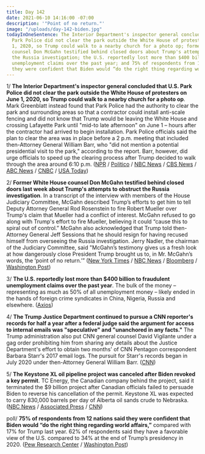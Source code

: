```yaml
---
title: Day 142
date: 2021-06-10 14:16:00 -07:00
description: '"Point of no return."'
image: "/uploads/day-142-biden.jpg"
todayInOneSentence: The Interior Department's inspector general concluded that U.S.
  Park Police did not clear the park outside the White House of protesters on June
  1, 2020, so Trump could walk to a nearby church for a photo op; former White House
  counsel Don McGahn testified behind closed doors about Trump's attempts to obstruct
  the Russia investigation; the U.S. reportedly lost more than $400 billion to fraudulent
  unemployment claims over the past year; and 75% of respondents from 12 nations said
  they were confident that Biden would “do the right thing regarding world affairs.”
---
```


1/ **The Interior Department's inspector general concluded that U.S. Park Police did not clear the park outside the White House of protesters on June 1, 2020, so Trump could walk to a nearby church for a photo op**. Mark Greenblatt instead found that Park Police had the authority to clear the park and surrounding areas so that a contractor could install anti-scale fencing and did not know that Trump would be leaving the White House and crossing Lafayette Park until "mid-to late afternoon" on June 1 – hours after the contractor had arrived to begin installation. Park Police officials said the plan to clear the area was in place before a 2 p.m. meeting that included then-Attorney General William Barr, who "did not mention a potential presidential visit to the park," according to the report. Barr, however, did urge officials to speed up the clearing process after Trump decided to walk through the area around 6:10 p.m. ([NPR](https://www.npr.org/2021/06/09/1004832399/watchdog-report-says-police-did-not-clear-protesters-to-make-way-for-trump-last-) / [Politico](https://www.politico.com/news/2021/06/09/dc-police-tear-gas-trump-photo-op-492630) / [NBC News](https://www.nbcnews.com/politics/donald-trump/police-did-not-clear-d-c-s-lafayette-park-protestors-n1270126) / [CBS News](https://www.cbsnews.com/news/trump-photo-op-lafayette-park-protesters-report/) / [ABC News](https://abcnews.go.com/Politics/police-clear-lafayette-park-area-trump-hold-bible/story?id=78171712) / [CNBC](https://www.cnbc.com/2021/06/09/protestors-cleared-outside-white-house-for-fence-not-trump-photo-op.html) / [USA Today](https://www.usatoday.com/story/news/politics/2021/06/09/lafayette-park-not-cleared-donald-trump-photo-opp-report-says/7622478002/))

2/ **Former White House counsel Don McGahn testified behind closed doors last week about Trump's attempts to obstruct the Russia investigation**. In a transcript of the interview with members of the House Judiciary Committee, McGahn described Trump’s efforts to get him to tell Deputy Attorney General Rod Rosenstein to fire Robert Mueller over Trump's claim that Mueller had a conflict of interest. McGahn refused to go along with Trump's effort to fire Mueller, believing it could “cause this to spiral out of control.” McGahn also acknowledged that Trump told then-Attorney General Jeff Sessions that he should resign for having recused himself from overseeing the Russia investigation. Jerry Nadler, the chairman of the Judiciary Committee, said "McGahn’s testimony gives us a fresh look at how dangerously close President Trump brought us to, in Mr. McGahn’s words, the ‘point of no return.’” ([New York Times](https://www.nytimes.com/2021/06/09/us/politics/mcgahn-mueller-report-testimony.html) / [NBC News](https://www.nbcnews.com/politics/donald-trump/ex-white-house-counsel-was-worried-trump-s-handling-mueller-n1270267) / [Bloomberg](https://www.bloomberg.com/news/articles/2021-06-09/mcgahn-confirms-he-warned-trump-against-removing-mueller?sref=MIBMEEoj) / [Washington Post](https://www.washingtonpost.com/politics/2021/06/09/don-mcgahns-unflattering-portrayal-trump/))

3/ **The U.S. reportedly lost more than $400 billion to fraudulent unemployment claims over the past year**. The bulk of the money – representing as much as 50% of all unemployment money – likely ended in the hands of foreign crime syndicates in China, Nigeria, Russia and elsewhere. ([Axios](https://www.axios.com/pandemic-unemployment-fraud-benefits-stolen-a937ad9d-0973-4aad-814f-4ca47b72f67f.html))

4/ **The Trump Justice Department continued to pursue a CNN reporter's records for half a year after a federal judge said the argument for access to internal emails was "speculative" and "unanchored in any facts."** The Trump administration also put CNN general counsel David Vigilante under a gag order prohibiting him from sharing any details about the Justice Department's effort to obtain two months' of CNN Pentagon correspondent Barbara Starr's 2017 email logs. The pursuit for Starr's records began in July 2020 under then-Attorney General William Barr. ([CNN](https://www.cnn.com/2021/06/09/politics/trump-pursuit-cnn-reporter-records-secret-court-battle/index.html))

5/ **The Keystone XL oil pipeline project was canceled after Biden revoked a key permit**. TC Energy, the Canadian company behind the project, said it terminated the $9 billion project after Canadian officials failed to persuade Biden to reverse his cancellation of the permit. Keystone XL was expected to carry 830,000 barrels per day of Alberta oil sands crude to Nebraska. ([NBC News](https://www.nbcnews.com/news/us-news/keystone-xl-pipeline-project-officially-terminated-canadian-energy-company-n1270259) / [Associated Press](https://apnews.com/article/donald-trump-joe-biden-keystone-pipeline-canada-environment-and-nature-141eabd7cca6449dfbd2dab8165812f2) / [CNN](https://www.cnn.com/2021/06/09/energy/keystone-pipeline-canceled/index.html))

poll/ **75% of respondents from 12 nations said they were confident that Biden would “do the right thing regarding world affairs,”** compared with 17% for Trump last year. 62% of respondents said they have a favorable view of the U.S. compared to 34% at the end of Trump’s presidency in 2020. ([Pew Research Center](https://www.pewresearch.org/global/2021/06/10/americas-image-abroad-rebounds-with-transition-from-trump-to-biden/) / [Washington Post](https://www.washingtonpost.com/world/2021/06/10/pew-global-approval-biden-us/))
